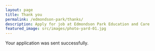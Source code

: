 ```yaml
---
layout: page
title: Thank you
permalink: /edmondson-park/thanks/
description: Apply for job at Edmondson Park Education and Care
featured_image: src/images/photo-yard-01.jpg
---
```

Your application was sent successfully.
